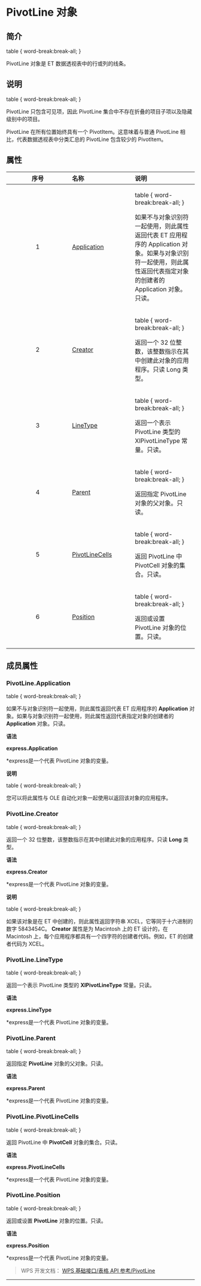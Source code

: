# PivotLine 对象

## 简介

table { word-break:break-all; }

PivotLine 对象是 ET 数据透视表中的行或列的线条。

## 说明

table { word-break:break-all; }

PivotLine 只包含可见项，因此 PivotLine 集合中不存在折叠的项目子项以及隐藏级别中的项目。

PivotLine 在所有位置始终具有一个 PivotItem。这意味着与普通 PivotLine 相比，代表数据透视表中分类汇总的 PivotLine 包含较少的 PivotItem。

## 属性

<table>
<colgroup>
<col style="width: 33%" />
<col style="width: 33%" />
<col style="width: 33%" />
</colgroup>
<thead>
<tr class="header" style="text-align:center;vertical-align:middle;">
<th style="text-align: center;">序号</th>
<th style="text-align: left;">名称</th>
<th style="text-align: left;">说明</th>
</tr>
</thead>
<tbody>
<tr class="odd" data-editname="properties">
<td style="text-align: center;" data-valian="middle">1</td>
<td style="text-align: left;" data-valian="middle"><a href="#PivotLine.Application">Application</a></td>
<td style="text-align: left;" data-valian="middle"><p>table { word-break:break-all; }</p>
<p>如果不与对象识别符一起使用，则此属性返回代表 ET 应用程序的 <span>Application</span> 对象。如果与对象识别符一起使用，则此属性返回代表指定对象的创建者的 Application 对象。只读。</p></td>
</tr>
<tr class="even" data-editname="properties">
<td style="text-align: center;" data-valian="middle">2</td>
<td style="text-align: left;" data-valian="middle"><a href="#PivotLine.Creator">Creator</a></td>
<td style="text-align: left;" data-valian="middle"><p>table { word-break:break-all; }</p>
<p>返回一个 32 位整数，该整数指示在其中创建此对象的应用程序。只读 Long 类型。</p></td>
</tr>
<tr class="odd" data-editname="properties">
<td style="text-align: center;" data-valian="middle">3</td>
<td style="text-align: left;" data-valian="middle"><a href="#PivotLine.LineType">LineType</a></td>
<td style="text-align: left;" data-valian="middle"><p>table { word-break:break-all; }</p>
<p>返回一个表示 PivotLine 类型的 <span>XlPivotLineType</span> 常量。只读。</p></td>
</tr>
<tr class="even" data-editname="properties">
<td style="text-align: center;" data-valian="middle">4</td>
<td style="text-align: left;" data-valian="middle"><a href="#PivotLine.Parent">Parent</a></td>
<td style="text-align: left;" data-valian="middle"><p>table { word-break:break-all; }</p>
<p>返回指定 PivotLine 对象的父对象。只读。</p></td>
</tr>
<tr class="odd" data-editname="properties">
<td style="text-align: center;" data-valian="middle">5</td>
<td style="text-align: left;" data-valian="middle"><a href="#PivotLine.PivotLineCells">PivotLineCells</a></td>
<td style="text-align: left;" data-valian="middle"><p>table { word-break:break-all; }</p>
<p>返回 PivotLine 中 PivotCell 对象的集合。只读。</p></td>
</tr>
<tr class="even" data-editname="properties">
<td style="text-align: center;" data-valian="middle">6</td>
<td style="text-align: left;" data-valian="middle"><a href="#PivotLine.Position">Position</a></td>
<td style="text-align: left;" data-valian="middle"><p>table { word-break:break-all; }</p>
<p>返回或设置 PivotLine 对象的位置。只读。</p></td>
</tr>
</tbody>
</table>

## 成员属性

### PivotLine.Application

table { word-break:break-all; }

如果不与对象识别符一起使用，则此属性返回代表 ET 应用程序的 **Application** 对象。如果与对象识别符一起使用，则此属性返回代表指定对象的创建者的 **Application** 对象。只读。

**语法**

**express.Application**

\*express是一个代表 PivotLine 对象的变量。

**说明**

table { word-break:break-all; }

您可以将此属性与 OLE 自动化对象一起使用以返回该对象的应用程序。

### PivotLine.Creator

table { word-break:break-all; }

返回一个 32 位整数，该整数指示在其中创建此对象的应用程序。只读 **Long** 类型。

**语法**

**express.Creator**

\*express是一个代表 PivotLine 对象的变量。

**说明**

table { word-break:break-all; }

如果该对象是在 ET 中创建的，则此属性返回字符串 XCEL，它等同于十六进制的数字 5843454C。 **Creator** 属性是为 Macintosh 上的 ET 设计的，在 Macintosh 上，每个应用程序都具有一个四字符的创建者代码。例如，ET 的创建者代码为 XCEL。

### PivotLine.LineType

table { word-break:break-all; }

返回一个表示 PivotLine 类型的 **XlPivotLineType** 常量。只读。

**语法**

**express.LineType**

\*express是一个代表 PivotLine 对象的变量。

### PivotLine.Parent

table { word-break:break-all; }

返回指定 **PivotLine** 对象的父对象。只读。

**语法**

**express.Parent**

\*express是一个代表 PivotLine 对象的变量。

### PivotLine.PivotLineCells

table { word-break:break-all; }

返回 PivotLine 中 **PivotCell** 对象的集合。只读。

**语法**

**express.PivotLineCells**

\*express是一个代表 PivotLine 对象的变量。

### PivotLine.Position

table { word-break:break-all; }

返回或设置 **PivotLine** 对象的位置。只读。

**语法**

**express.Position**

\*express是一个代表 PivotLine 对象的变量。

> WPS 开发文档： [WPS 基础接口/表格 API 参考/PivotLine](https://qn.cache.wpscdn.cn/encs/doc/office_v19/index.htm)

------------------------------------------------------------------------

